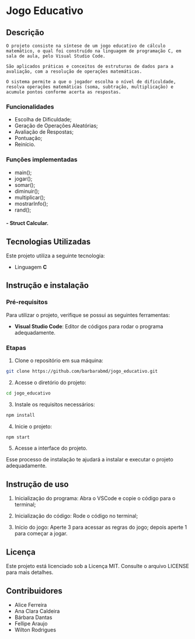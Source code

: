 # Jogo Educativo

## Descrição

    O projeto consiste na síntese de um jogo educativo de cálculo matemático, o qual foi construído na linguagem de programação C, em sala de aula, pelo Visual Studio Code. 

    São aplicados práticas e conceitos de estruturas de dados para a avaliação, com a resolução de operações matemáticas.

    O sistema permite a que o jogador escolha o nível de dificuldade, resolva operações matemáticas (soma, subtração, multiplicação) e acumule pontos conforme acerta as respostas.


### Funcionalidades

- Escolha de Dificuldade;
- Geração de Operações Aleatórias;
- Avaliação de Respostas;
- Pontuação;
- Reinício.


### Funções implementadas
- main();
- jogar();
- somar();
- diminuir();
- multiplicar();
- mostrarInfo();
- rand();

#### - **Struct Calcular**.


## Tecnologias Utilizadas

Este projeto utiliza a seguinte tecnologia:

- Linguagem **C**


## Instrução e instalação 

### Pré-requisitos 

Para utilizar o projeto, verifique se possui as seguintes ferramentas:

- **Visual Studio Code**: Editor de códigos para rodar o programa adequadamente.

### Etapas 

1. Clone o repositório em sua máquina:

```bash 
git clone https://github.com/barbarabmd/jogo_educativo.git
```

2. Acesse o diretório do projeto:

```bash
cd jogo_educativo
```

3. Instale os requisitos necessários:

```bash
npm install
```

4. Inicie o projeto:

```bash
npm start
```

5. Acesse a interface do projeto.

Esse processo de instalação te ajudará a instalar e executar o projeto adequadamente.


## Instrução de uso

1. Inicialização do programa: Abra o VSCode e copie o código para o terminal;

2. Inicialização do código: Rode o código no terminal;

3. Início do jogo: Aperte 3 para acessar as regras do jogo; depois aperte 1 para começar a jogar.

## Licença

Este projeto está licenciado sob a Licença MIT. Consulte o arquivo LICENSE para mais detalhes.


## Contribuidores
- Alice Ferreira
- Ana Clara Caldeira
- Bárbara Dantas
- Fellipe Araujo
- Wilton Rodrigues
